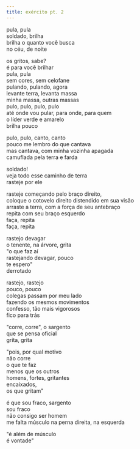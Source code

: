 ```yaml
---
title: exército pt. 2
---
```


pula, pula  
soldado, brilha  
brilha o quanto você busca  
no céu, de noite

os gritos, sabe?  
é para você brilhar  
pula, pula  
sem cores, sem celofane  
pulando, pulando, agora  
levante terra, levanta massa  
minha massa, outras massas  
pulo, pulo, pulo, pulo  
até onde vou pular, para onde, para quem  
o líder verde e amarelo  
brilha pouco

pulo, pulo, canto, canto  
pouco me lembro do que cantava  
mas cantava, com minha vozinha apagada  
camuflada pela terra e farda

soldado!  
veja todo esse caminho de terra  
rasteje por ele

rasteje começando pelo braço direito,  
coloque o cotovelo direito distendido em sua visão  
arraste a terra, com a força de seu antebraço  
repita com seu braço esquerdo  
faça, repita  
faça, repita

rastejo devagar  
o tenente, na árvore, grita  
"o que faz aí  
rastejando devagar, pouco  
te espero"  
derrotado

rastejo, rastejo  
pouco, pouco  
colegas passam por meu lado  
fazendo os mesmos movimentos  
confesso, tão mais vigorosos  
fico para trás

"corre, corre", o sargento  
que se pensa oficial  
grita, grita

"pois, por qual motivo  
não corre  
o que te faz  
menos que os outros  
homens, fortes, gritantes  
encaixados,  
os que gritam"

é que sou fraco, sargento  
sou fraco  
não consigo ser homem  
me falta músculo na perna direita, na esquerda

"é além de músculo  
é vontade"
